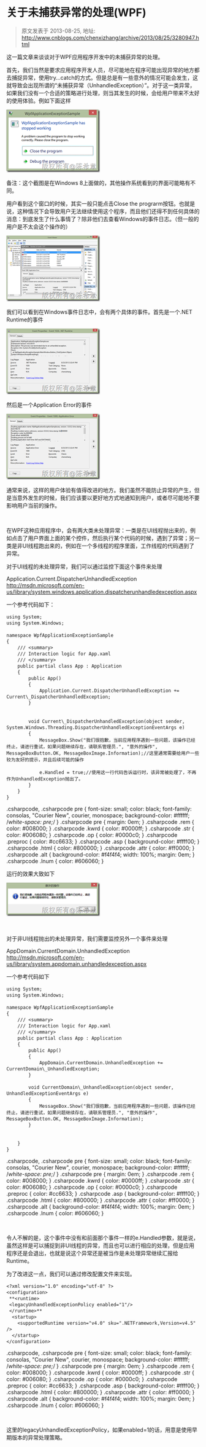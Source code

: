 # 关于未捕获异常的处理(WPF) 
> 原文发表于 2013-08-25, 地址: http://www.cnblogs.com/chenxizhang/archive/2013/08/25/3280947.html 


这一篇文章来谈谈对于WPF应用程序开发中的未捕获异常的处理。

 首先，我们当然是要求应用程序开发人员，尽可能地在程序可能出现异常的地方都去捕捉异常，使用try…catch的方式。但是总是有一些意外的情况可能会发生，这就导致会出现所谓的“未捕获异常（UnhandledException）”。对于这一类异常，如果我们没有一个合适的策略进行处理，则当其发生的时候，会给用户带来不太好的使用体验。例如下面这样

 [![image](./images/3280947-25163859-f5ec67cfaf6b4cb8919194c2fb7ce019.png "image")](http://images.cnitblog.com/blog/9072/201308/25163859-e0afb8d3ceb64592b8c666af97942f8d.png)

 备注：这个截图是在Windows 8上面做的，其他操作系统看到的界面可能略有不同。

 用户看到这个窗口的时候，其实一般只能点击Close the prograrm按钮。也就是说，这种情况下会导致用户无法继续使用这个程序，而且他们还得不到任何具体的消息：到底发生了什么事情了？除非他们去查看Windows的事件日志。（但一般的用户是不太会这个操作的）

 [![image](./images/3280947-25163903-eeb2a4a89fcd414dad67fc25266cf7b9.png "image")](http://images.cnitblog.com/blog/9072/201308/25163902-6e54b952bfd54e79836b9229b05f7b4c.png)

 我们可以看到在Windows事件日志中，会有两个具体的事件。首先是一个.NET Runtime的事件

 [![image](./images/3280947-25163906-76a0e7a65bf6408cbd86afa46199773d.png "image")](http://images.cnitblog.com/blog/9072/201308/25163905-d6733c3ac8fa4f658c4e7184e0646c7f.png)

 然后是一个Application Error的事件

 [![image](./images/3280947-25163911-0614f80b2e9b4d5d8d3bfa12fc40888a.png "image")](http://images.cnitblog.com/blog/9072/201308/25163911-1f6b90c53069450d9609935a4e1382be.png)

 通常来说，这样的用户体验有值得改进的地方。我们虽然不能防止异常的产生，但是当意外发生的时候，我们应该要以更好地方式地通知到用户，或者尽可能地不要影响用户当前的操作。

  

 在WPF这种应用程序中，会有两大类未处理异常：一类是在UI线程抛出来的，例如点击了用户界面上面的某个控件，然后执行某个代码的时候，遇到了异常；另一类是非UI线程跑出来的，例如在一个多线程的程序里面，工作线程的代码遇到了异常。

 对于UI线程的未处理异常，我们可以通过监控下面这个事件来处理

 Application.Current.DispatcherUnhandledException   <http://msdn.microsoft.com/en-us/library/system.windows.application.dispatcherunhandledexception.aspx>

 一个参考代码如下：


```
using System;
using System.Windows;

namespace WpfApplicationExceptionSample
{
    /// <summary>
    /// Interaction logic for App.xaml
    /// </summary>
    public partial class App : Application
    {
        public App()
        {
            Application.Current.DispatcherUnhandledException += Current\_DispatcherUnhandledException;
        }


        void Current\_DispatcherUnhandledException(object sender, System.Windows.Threading.DispatcherUnhandledExceptionEventArgs e)
        {
            MessageBox.Show("我们很抱歉，当前应用程序遇到一些问题，该操作已经终止，请进行重试，如果问题继续存在，请联系管理员.", "意外的操作", MessageBoxButton.OK, MessageBoxImage.Information);//这里通常需要给用户一些较为友好的提示，并且后续可能的操作

            e.Handled = true;//使用这一行代码告诉运行时，该异常被处理了，不再作为UnhandledException抛出了。
        }
    }
}

```


.csharpcode, .csharpcode pre
{
 font-size: small;
 color: black;
 font-family: consolas, "Courier New", courier, monospace;
 background-color: #ffffff;
 /*white-space: pre;*/
}
.csharpcode pre { margin: 0em; }
.csharpcode .rem { color: #008000; }
.csharpcode .kwrd { color: #0000ff; }
.csharpcode .str { color: #006080; }
.csharpcode .op { color: #0000c0; }
.csharpcode .preproc { color: #cc6633; }
.csharpcode .asp { background-color: #ffff00; }
.csharpcode .html { color: #800000; }
.csharpcode .attr { color: #ff0000; }
.csharpcode .alt 
{
 background-color: #f4f4f4;
 width: 100%;
 margin: 0em;
}
.csharpcode .lnum { color: #606060; }




运行的效果大致如下


[![image](./images/3280947-25163912-58ba7e24cbb84c50905aab69e7fe40fd.png "image")](http://images.cnitblog.com/blog/9072/201308/25163912-3504c9a8d4b8468c9755ed55303c1a91.png)


 


对于非UI线程抛出的未处理异常，我们需要监控另外一个事件来处理


AppDomain.CurrentDomain.UnhandledException  <http://msdn.microsoft.com/en-us/library/system.appdomain.unhandledexception.aspx> 


一个参考代码如下


```
using System;
using System.Windows;

namespace WpfApplicationExceptionSample
{
    /// <summary>
    /// Interaction logic for App.xaml
    /// </summary>
    public partial class App : Application
    {
        public App()
        {
            AppDomain.CurrentDomain.UnhandledException += CurrentDomain\_UnhandledException;
        }

        void CurrentDomain\_UnhandledException(object sender, UnhandledExceptionEventArgs e)
        {
            MessageBox.Show("我们很抱歉，当前应用程序遇到一些问题，该操作已经终止，请进行重试，如果问题继续存在，请联系管理员.", "意外的操作", MessageBoxButton.OK, MessageBoxImage.Information);
        }


    }
}

```

.csharpcode, .csharpcode pre
{
 font-size: small;
 color: black;
 font-family: consolas, "Courier New", courier, monospace;
 background-color: #ffffff;
 /*white-space: pre;*/
}
.csharpcode pre { margin: 0em; }
.csharpcode .rem { color: #008000; }
.csharpcode .kwrd { color: #0000ff; }
.csharpcode .str { color: #006080; }
.csharpcode .op { color: #0000c0; }
.csharpcode .preproc { color: #cc6633; }
.csharpcode .asp { background-color: #ffff00; }
.csharpcode .html { color: #800000; }
.csharpcode .attr { color: #ff0000; }
.csharpcode .alt 
{
 background-color: #f4f4f4;
 width: 100%;
 margin: 0em;
}
.csharpcode .lnum { color: #606060; }

 


令人不解的是，这个事件中没有和前面那个事件一样的e.Handled参数，就是说，虽然这样是可以捕捉到非UI线程的异常，而且也可以进行相应的处理，但是应用程序还是会退出，也就是说这个异常还是被当作是未处理异常继续汇报给Runtime。


为了改进这一点，我们可以通过修改配置文件来实现。


```
<?xml version="1.0" encoding="utf-8" ?>
<configuration>
 **<runtime>
 <legacyUnhandledExceptionPolicy enabled="1"/>
 </runtime>**
  <startup>
    <supportedRuntime version="v4.0" sku=".NETFramework,Version=v4.5" />
  </startup>
</configuration>
```

.csharpcode, .csharpcode pre
{
 font-size: small;
 color: black;
 font-family: consolas, "Courier New", courier, monospace;
 background-color: #ffffff;
 /*white-space: pre;*/
}
.csharpcode pre { margin: 0em; }
.csharpcode .rem { color: #008000; }
.csharpcode .kwrd { color: #0000ff; }
.csharpcode .str { color: #006080; }
.csharpcode .op { color: #0000c0; }
.csharpcode .preproc { color: #cc6633; }
.csharpcode .asp { background-color: #ffff00; }
.csharpcode .html { color: #800000; }
.csharpcode .attr { color: #ff0000; }
.csharpcode .alt 
{
 background-color: #f4f4f4;
 width: 100%;
 margin: 0em;
}
.csharpcode .lnum { color: #606060; }

 


这里的legacyUnhandledExceptionPolicy，如果enabled=1的话，用意是使用早期版本的异常处理策略。


